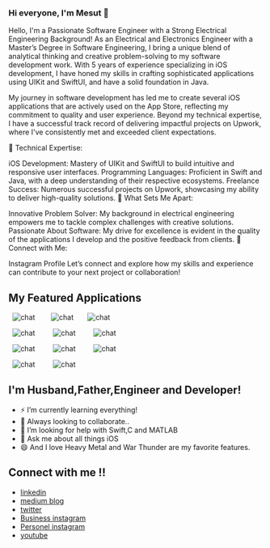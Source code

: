 


### Hi everyone, I'm Mesut 👋

Hello, I'm a Passionate Software Engineer with a Strong Electrical Engineering Background!
As an Electrical and Electronics Engineer with a Master’s Degree in Software Engineering, I bring a unique blend of analytical thinking and creative problem-solving to my software development work. With 5 years of experience specializing in iOS development, I have honed my skills in crafting sophisticated applications using UIKit and SwiftUI, and have a solid foundation in Java.

My journey in software development has led me to create several iOS applications that are actively used on the App Store, reflecting my commitment to quality and user experience. Beyond my technical expertise, I have a successful track record of delivering impactful projects on Upwork, where I've consistently met and exceeded client expectations.

🔧 Technical Expertise:

iOS Development: Mastery of UIKit and SwiftUI to build intuitive and responsive user interfaces.
Programming Languages: Proficient in Swift and Java, with a deep understanding of their respective ecosystems.
Freelance Success: Numerous successful projects on Upwork, showcasing my ability to deliver high-quality solutions.
🌟 What Sets Me Apart:

Innovative Problem Solver: My background in electrical engineering empowers me to tackle complex challenges with creative solutions.
Passionate About Software: My drive for excellence is evident in the quality of the applications I develop and the positive feedback from clients.
📱 Connect with Me:

Instagram Profile
Let’s connect and explore how my skills and experience can contribute to your next project or collaboration!

##  My Featured Applications

&nbsp; ![chat](https://drive.google.com/file/d/1N9HmmK2d2dKwT_Q4b2qB2FuY1SxV91cP/view?usp=sharing) &nbsp; &nbsp; &nbsp; &nbsp;![chat](https://www.linkpicture.com/q/Ekran-Resmi-2023-06-15-11.29.26.png)&nbsp; &nbsp; &nbsp; &nbsp;![chat](https://www.linkpicture.com/q/Ekran-Resmi-2023-06-15-11.29.41.png)

&nbsp;  ![chat](https://www.linkpicture.com/q/Simulator-Screenshot-iPhone-14-Pro-2023-06-15-at-11.22.12.png) &nbsp; &nbsp; &nbsp; &nbsp;   ![chat](https://www.linkpicture.com/q/Simulator-Screenshot-iPhone-14-Pro-2023-06-15-at-11.09.38.png)  &nbsp; &nbsp; &nbsp; &nbsp; ![chat](https://www.linkpicture.com/q/Simulator-Screenshot-iPhone-14-Pro-2023-06-15-at-11.10.00.png)    

&nbsp; ![chat](https://www.linkpicture.com/q/Ekran-Resmi-2023-06-15-11.23.55_1.png) &nbsp; &nbsp; &nbsp; &nbsp;   ![chat](https://www.linkpicture.com/q/Simulator-Screenshot-iPhone-14-Pro-2023-06-15-at-11.12.12.png)  &nbsp; &nbsp; &nbsp; &nbsp;   ![chat](https://www.linkpicture.com/q/Ekran-Resmi-2023-06-15-11.23.30_1.png)  

&nbsp; ![chat](https://www.linkpicture.com/q/Simulator-Screenshot-iPhone-14-Pro-2023-06-15-at-11.12.43.png)  &nbsp; &nbsp; &nbsp; &nbsp;  ![chat](https://www.linkpicture.com/q/Simulator-Screenshot-iPhone-14-Pro-2023-06-15-at-11.12.53.png)  &nbsp; &nbsp; &nbsp; &nbsp; 



##  I'm Husband,Father,Engineer and Developer!
- ⚡ I’m currently learning everything!
- 👯 Always looking to collaborate..
- 🤔 I’m looking for help with Swift,C and MATLAB
- 💬 Ask me about all things iOS
- 😄 And I love Heavy Metal and War Thunder are my favorite features.

## Connect with me !!

- [linkedin](https://www.linkedin.com/in/mesut-aygün-0a0607198)
- [medium blog](https://mesutaygun35.medium.com)
- [twitter](https://twitter.com/messo88374717)
- [Business instagram](https://www.instagram.com/appcoder.35)
- [Personel instagram](https://www.instagram.com/aygun.mesut)
- [youtube](https://www.youtube.com/channel/UCW9G4k-u_-JXGbjD6NIKSng)
